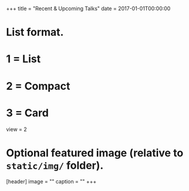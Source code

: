 +++
title = "Recent & Upcoming Talks"
date = 2017-01-01T00:00:00

# List format.
#   1 = List
#   2 = Compact
#   3 = Card
view = 2

# Optional featured image (relative to `static/img/` folder).
[header]
image = ""
caption = ""
+++
